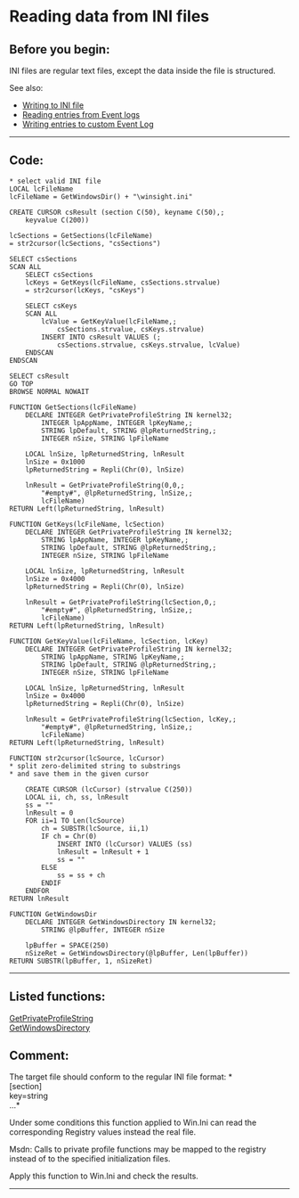 <link rel="stylesheet" type="text/css" href="../css/win32api.css">  
<link rel="stylesheet" href="https://cdnjs.cloudflare.com/ajax/libs/font-awesome/4.7.0/css/font-awesome.min.css">

# Reading data from INI files

## Before you begin:
INI files are regular text files, except the data inside the file is structured.  

See also:

* [Writing to INI file](sample_137.md)  
* [Reading entries from Event logs](sample_524.md)  
* [Writing entries to custom Event Log](sample_564.md)  
  
***  


## Code:
```foxpro  
* select valid INI file
LOCAL lcFileName
lcFileName = GetWindowsDir() + "\winsight.ini"

CREATE CURSOR csResult (section C(50), keyname C(50),;
	keyvalue C(200))

lcSections = GetSections(lcFileName)
= str2cursor(lcSections, "csSections")

SELECT csSections
SCAN ALL
	SELECT csSections
	lcKeys = GetKeys(lcFileName, csSections.strvalue)
	= str2cursor(lcKeys, "csKeys")
	
	SELECT csKeys
	SCAN ALL
		lcValue = GetKeyValue(lcFileName,;
			csSections.strvalue, csKeys.strvalue)
		INSERT INTO csResult VALUES (;
			csSections.strvalue, csKeys.strvalue, lcValue)
	ENDSCAN
ENDSCAN

SELECT csResult
GO TOP
BROWSE NORMAL NOWAIT

FUNCTION GetSections(lcFileName)
	DECLARE INTEGER GetPrivateProfileString IN kernel32;
		INTEGER lpAppName, INTEGER lpKeyName,;
		STRING lpDefault, STRING @lpReturnedString,;
		INTEGER nSize, STRING lpFileName

	LOCAL lnSize, lpReturnedString, lnResult
	lnSize = 0x1000
	lpReturnedString = Repli(Chr(0), lnSize)
	
	lnResult = GetPrivateProfileString(0,0,;
		"#empty#", @lpReturnedString, lnSize,;
		lcFileName)
RETURN Left(lpReturnedString, lnResult)

FUNCTION GetKeys(lcFileName, lcSection)
	DECLARE INTEGER GetPrivateProfileString IN kernel32;
		STRING lpAppName, INTEGER lpKeyName,;
		STRING lpDefault, STRING @lpReturnedString,;
		INTEGER nSize, STRING lpFileName

	LOCAL lnSize, lpReturnedString, lnResult
	lnSize = 0x4000
	lpReturnedString = Repli(Chr(0), lnSize)
	
	lnResult = GetPrivateProfileString(lcSection,0,;
		"#empty#", @lpReturnedString, lnSize,;
		lcFileName)
RETURN Left(lpReturnedString, lnResult)

FUNCTION GetKeyValue(lcFileName, lcSection, lcKey)
	DECLARE INTEGER GetPrivateProfileString IN kernel32;
		STRING lpAppName, STRING lpKeyName,;
		STRING lpDefault, STRING @lpReturnedString,;
		INTEGER nSize, STRING lpFileName

	LOCAL lnSize, lpReturnedString, lnResult
	lnSize = 0x4000
	lpReturnedString = Repli(Chr(0), lnSize)
	
	lnResult = GetPrivateProfileString(lcSection, lcKey,;
		"#empty#", @lpReturnedString, lnSize,;
		lcFileName)
RETURN Left(lpReturnedString, lnResult)

FUNCTION str2cursor(lcSource, lcCursor)
* split zero-delimited string to substrings
* and save them in the given cursor

	CREATE CURSOR (lcCursor) (strvalue C(250))
	LOCAL ii, ch, ss, lnResult
	ss = ""
	lnResult = 0
	FOR ii=1 TO Len(lcSource)
		ch = SUBSTR(lcSource, ii,1)
		IF ch = Chr(0)
			INSERT INTO (lcCursor) VALUES (ss)
			lnResult = lnResult + 1
			ss = ""
		ELSE
			ss = ss + ch
		ENDIF
	ENDFOR
RETURN lnResult

FUNCTION GetWindowsDir
	DECLARE INTEGER GetWindowsDirectory IN kernel32;
		STRING @lpBuffer, INTEGER nSize

	lpBuffer = SPACE(250)
	nSizeRet = GetWindowsDirectory(@lpBuffer, Len(lpBuffer))
RETURN SUBSTR(lpBuffer, 1, nSizeRet)  
```  
***  


## Listed functions:
[GetPrivateProfileString](../libraries/kernel32/GetPrivateProfileString.md)  
[GetWindowsDirectory](../libraries/kernel32/GetWindowsDirectory.md)  

## Comment:
The target file should conform to the regular INI file format: *  
[section]  
key=string  
...*  
  
Under some conditions this function applied to Win.Ini can read the corresponding Registry values instead the real file.  
  
Msdn: Calls to private profile functions may be mapped to the registry instead of to the specified initialization files.  
  
Apply this function to Win.Ini and check the results.  
  
***  

